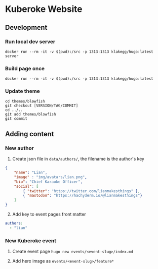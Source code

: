 # Kuberoke Website

## Development
### Run local dev server
`docker run --rm -it -v $(pwd):/src -p 1313:1313 klakegg/hugo:latest server`

### Build page once
`docker run --rm -it -v $(pwd):/src -p 1313:1313 klakegg/hugo:latest`

### Update theme
```
cd themes/blowfish
git checkout [VERSION/TAG/COMMIT]
cd ../..
git add themes/blowfish
git commit
```

## Adding content

### New author
1. Create json file in `data/authors/`, the filename is the author's key
```json
{
    "name": "Lian",
    "image" : "img/avatars/lian.png",
    "bio": "Chief Karaoke Officer",
    "social": [
        { "twitter": "https://twitter.com/lianmakesthings" },
        { "mastodon": "https://hachyderm.io/@lianmakesthings"}
    ]
}

```
2. Add key to event pages front matter
```yaml
authors:
  - "lian"
```


### New Kuberoke event
1. Create event page
`hugo new events/<event-slug>/index.md`

2. Add hero image as `events/<event-slug>/feature*`